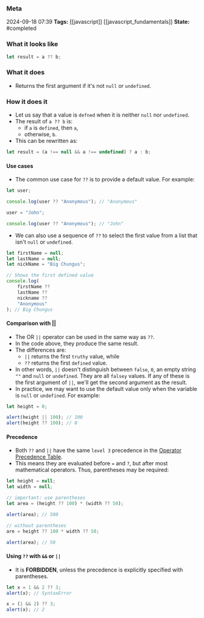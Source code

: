 ### Meta
2024-09-18 07:39
**Tags:** [[javascript]] [[javascript_fundamentals]]
**State:** #completed  

### What it looks like
```JavaScript title:app.js
let result = a ?? b;
```

### What it does
- Returns the first argument if it's not `null` or `undefined`.

### How it does it
- Let us say that a value is `defned` when it is neither `null` nor `undefined`.
- The result of `a ?? b` is:
	- if `a` is `defined`, then `a`,
	- otherwise, `b`.
- This can be rewritten as:
```JavaScript title:app.js
let result = (a !== null && a !== undefined) ? a : b;
```

#### Use cases
- The common use case for `??` is to provide a default value. For example:
```JavaScript title:app.js
let user;

console.log(user ?? "Anonymous"); // "Anonymous"

user = "John";

console.log(user ?? "Anonymous"); // "John"
```

- We can also use a sequence of `??` to select the first value from a list that isn't `null` or `undefined`.
```JavaScript title:app.js
let firstName = null;
let lastName = null;
let nickName = "Big Chungus";

// Shows the first defined value
console.log(
	firstName ??
	lastName ??
	nickname ??
	"Anonymous"
); // Big Chungus
```

#### Comparison with ||
- The OR `||` operator can be used in the same way as `??`.
- In the code above, they produce the same result.
- The differences are:
	- `||` returns the first `truthy` value, while
	- `??` returns the first `defined` value.
- In other words, `||` doesn't distinguish between `false`, `0`, an empty string `""` and `null` or `undefined`. They are all `falsey` values. If any of these is the first argument of `||`, we'll get the second argument as the result.
- In practice, we may want to use the default value only when the variable is `null` or `undefined`. For example:

```JavaScript title:app.js
let height = 0;

alert(height || 100); // 100
alert(height ?? 100); // 0
```

#### Precedence
- Both `??` and `||` have the same `level 3` precedence in the [Operator Precedence Table](https://developer.mozilla.org/en-US/docs/Web/JavaScript/Reference/Operators/Operator_precedence#table).
- This means they are evaluated before `=` and `?`, but after most mathematical operators. Thus, parentheses may be required:

```JavaScript title:app.js
let height = null;
let width = null;

// important: use parentheses
let area = (height ?? 100) * (width ?? 50);

alert(area); // 500

// without parentheses
are = height ?? 100 * width ?? 50;

alert(area); // 50
```

#### Using `??` with `&&` or `||`
- It is **FORBIDDEN**, unless the precedence is explicitly specified with parentheses.

```JavaScript title:app.js
let x = 1 && 2 ?? 3;
alert(x); // SyntaxError

x = (1 && 2) ?? 3;
alert(x); // 2
```